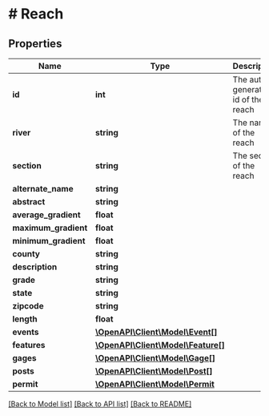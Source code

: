 # # Reach

## Properties

| Name                 | Type                                              | Description                        | Notes      |
| -------------------- | ------------------------------------------------- | ---------------------------------- | ---------- |
| **id**               | **int**                                           | The auto-generated id of the reach | [optional] |
| **river**            | **string**                                        | The name of the reach              |
| **section**          | **string**                                        | The section of the reach           |
| **alternate_name**   | **string**                                        |                                    | [optional] |
| **abstract**         | **string**                                        |                                    | [optional] |
| **average_gradient** | **float**                                         |                                    | [optional] |
| **maximum_gradient** | **float**                                         |                                    | [optional] |
| **minimum_gradient** | **float**                                         |                                    | [optional] |
| **county**           | **string**                                        |                                    | [optional] |
| **description**      | **string**                                        |                                    | [optional] |
| **grade**            | **string**                                        |                                    | [optional] |
| **state**            | **string**                                        |                                    | [optional] |
| **zipcode**          | **string**                                        |                                    | [optional] |
| **length**           | **float**                                         |                                    | [optional] |
| **events**           | [**\OpenAPI\Client\Model\Event[]**](Event.md)     |                                    | [optional] |
| **features**         | [**\OpenAPI\Client\Model\Feature[]**](Feature.md) |                                    | [optional] |
| **gages**            | [**\OpenAPI\Client\Model\Gage[]**](Gage.md)       |                                    | [optional] |
| **posts**            | [**\OpenAPI\Client\Model\Post[]**](Post.md)       |                                    | [optional] |
| **permit**           | [**\OpenAPI\Client\Model\Permit**](Permit.md)     |                                    | [optional] |

[[Back to Model list]](../../README.md#models) [[Back to API list]](../../README.md#endpoints) [[Back to README]](../../README.md)
